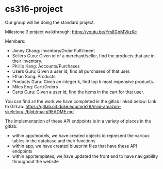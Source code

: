 # cs316-project

Our group will be doing the standard project.

Milestone 3 project walkthrough: https://youtu.be/Ym8GpMVkzKc

Members:
- Jonny Chang: Inventory/Order Fulfillment
-   Sellers Guru: Given id of a merchant/seller, find the products that are in their inventory.
- Phillip Kang: Accounts/Purchases
-   Users Guru: Given a user id, find all purchases of that user.
- Ethan Song: Products
-   Products Guru: Given an integer k, find top k most expensive products.
- Miles Eng: Cart/Orders
-   Carts Guru: Given a user id, find the items in the cart for that user.

You can find all the work we have completed in the gitlab linked below:
Link to GitLab: https://gitlab.oit.duke.edu/mre29/mini-amazon-skeleton/-/blob/main/README.md 

The implementation of these API endpoints is in a variety of places in the gitlab:
- within app/models, we have created objects to represent the various tables in the database and their functions
- within app, we have created blueprint files that have these API endpoints
- within app/templates, we have updated the front end to have navigability throughout the website
